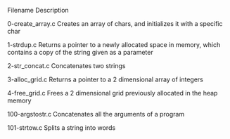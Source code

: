 Filename	Description

0-create_array.c Creates an array of chars, and initializes it with a specific char

1-strdup.c	Returns a pointer to a newly allocated space in memory, which contains a copy of the string given as a parameter

2-str_concat.c	Concatenates two strings

3-alloc_grid.c	Returns a pointer to a 2 dimensional array of integers

4-free_grid.c	Frees a 2 dimensional grid previously allocated in the heap memory

100-argstostr.c	Concatenates all the arguments of a program

101-strtow.c	Splits a string into words
